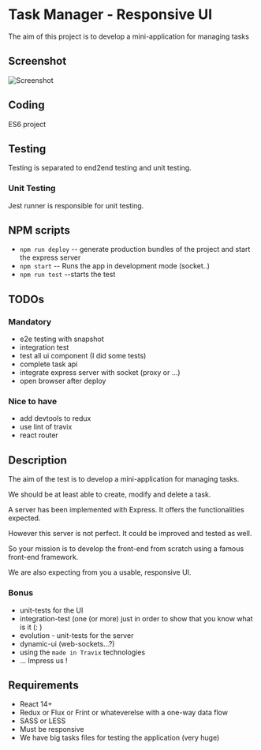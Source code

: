 # Task Manager - Responsive UI

The aim of this project is to develop a mini-application for managing tasks

## Screenshot

![Screenshot](https://github.com/kbenrafik/travix-task-manager/blob/master/screenshot.gif "Screenshot")


## Coding

ES6 project

## Testing

Testing is separated to end2end testing and unit testing.

### Unit Testing

Jest runner is responsible for unit testing.

## NPM scripts

- `npm run deploy` -- generate production bundles of the project and start the express server
- `npm start` -- Runs the app in development mode (socket..)
- `npm run test` --starts the test

## TODOs

### Mandatory

- e2e testing with snapshot
- integration test
- test all ui component (I did some tests)
- complete task api
- integrate express server with socket (proxy or ...)
- open browser after deploy

### Nice to have

- add devtools to redux
- use lint of travix
- react router

## Description

The aim of the test is to develop a mini-application for managing tasks.

We should be at least able to create, modify and delete a task.

A server has been implemented with Express. It offers the functionalities expected.

However this server is not perfect. It could be improved and tested as well.

So your mission is to develop the front-end from scratch using a famous front-end framework.

We are also expecting from you a usable, responsive UI.

### Bonus

* unit-tests for the UI 
* integration-test (one (or more) just in order to show that you know what is it (: )
* evolution - unit-tests for the server
* dynamic-ui (web-sockets...?)
* using the `made in Travix` technologies
* ... Impress us !

## Requirements

* React 14+
* Redux or Flux or Frint or whateverelse with a one-way data flow
* SASS or LESS
* Must be responsive
* We have big tasks files for testing the application (very huge)

